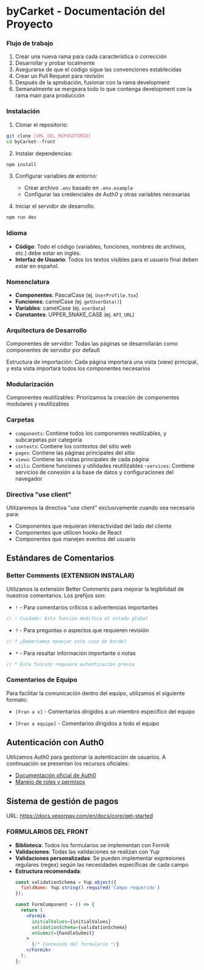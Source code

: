 
# byCarket - Documentación del Proyecto

### Flujo de trabajo
1. Crear una nueva rama para cada característica o corrección
2. Desarrollar y probar localmente
3. Asegurarse de que el código sigue las convenciones establecidas
4. Crear un Pull Request para revisión
5. Después de la aprobación, fusionar con la rama development
6. Semanalmente se mergeara todo lo que contenga development con la rama main para producción

### Instalación
1. Clonar el repositorio:
```bash
git clone [URL_DEL_REPOSITORIO]
cd byCarket--front
```

2. Instalar dependencias:
```bash
npm install
```

3. Configurar variables de entorno:
   - Crear archivo `.env` basado en `.env.example`
   - Configurar las credenciales de Auth0 y otras variables necesarias

4. Iniciar el servidor de desarrollo:
```bash
npm run dev
```


### Idioma
- **Código**: Todo el código (variables, funciones, nombres de archivos, etc.) debe estar en inglés.
- **Interfaz de Usuario**: Todos los textos visibles para el usuario final deben estar en español.

### Nomenclatura
- **Componentes**: PascalCase (ej. `UserProfile.tsx`)
- **Funciones**: camelCase (ej. `getUserData()`)
- **Variables**: camelCase (ej. `userData`)
- **Constantes**: UPPER_SNAKE_CASE (ej. `API_URL`)


### Arquitectura de Desarrollo
Componentes de servidor: Todas las páginas se desarrollarán como componentes de servidor por default

Estructura de importación: Cada página importará una vista (view) principal, y esta vista importará todos los componentes necesarios

### Modularización
Componentes reutilizables: Priorizamos la creación de componentes modulares y reutilizables

### Carpetas
- `components`: Contiene todos los componentes reutilizables, y subcarpetas por categoría
- `contexts`: Contiene los contextos del sitio web
- `pages`: Contiene las páginas principales del sitio
- `views`: Contiene las vistas principales de cada página
- `utils`: Contiene funciones y utilidades reutilizables
-`services`: Contiene servicios de conexión a la base de datos y configuraciones del navegador

### Directiva "use client"
Utilizaremos la directiva "use client" exclusivamente cuando sea necesario para:
- Componentes que requieran interactividad del lado del cliente
- Componentes que utilicen hooks de React
- Componentes que manejen eventos del usuario

## Estándares de Comentarios

### Better Comments (EXTENSION INSTALAR)
Utilizamos la extensión Better Comments para mejorar la legibilidad de nuestros comentarios. Los prefijos son:

- `!` - Para comentarios críticos o advertencias importantes
```javascript
// ! Cuidado: Esta función modifica el estado global
```

- `?` - Para preguntas o aspectos que requieren revisión
```javascript
// ? ¿Deberíamos manejar este caso de borde?
```

- `*` - Para resaltar información importante o notas
```javascript
// * Esta función requiere autenticación previa
```

### Comentarios de Equipo
Para facilitar la comunicación dentro del equipo, utilizamos el siguiente formato:

- `[Fran a x]` - Comentarios dirigidos a un miembro específico del equipo

- `[Fran a equipo]` - Comentarios dirigidos a todo el equipo

## Autenticación con Auth0

Utilizamos Auth0 para gestionar la autenticación de usuarios. A continuación se presentan los recursos oficiales:

- [Documentación oficial de Auth0](https://auth0.com/docs)
- [Manejo de roles y permisos](https://auth0.com/docs/authorization/rbac)

## Sistema de gestión de pagos
URL: https://docs.vexorpay.com/en/docs/core/get-started

### FORMULARIOS DEL FRONT
- **Biblioteca**: Todos los formularios se implementan con Formik
- **Validaciones**: Todas las validaciones se realizan con Yup
- **Validaciones personalizadas**: Se pueden implementar expresiones regulares (regex) según las necesidades específicas de cada campo
- **Estructura recomendada**:
  ```jsx
  const validationSchema = Yup.object({
    fieldName: Yup.string().required('Campo requerido')
  });
  
  const FormComponent = () => {
    return (
      <Formik
        initialValues={initialValues}
        validationSchema={validationSchema}
        onSubmit={handleSubmit}
      >
        {/* Contenido del formulario */}
      </Formik>
    );
  };